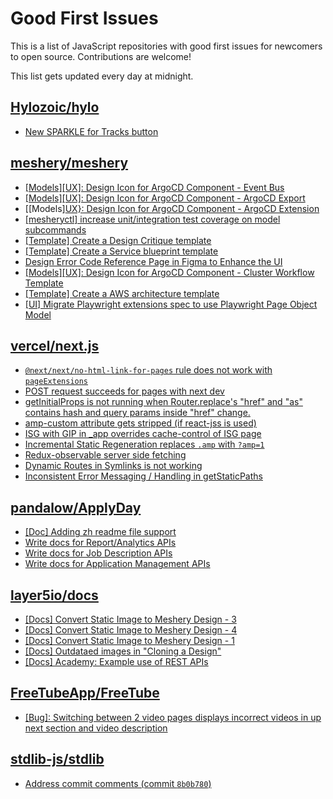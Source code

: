 # Good First Issues

This is a list of JavaScript repositories with good first issues for newcomers to open source. Contributions are welcome!

This list gets updated every day at midnight.

## [Hylozoic/hylo](https://github.com/Hylozoic/hylo)

- [New SPARKLE for Tracks button](https://github.com/Hylozoic/hylo/issues/868)

## [meshery/meshery](https://github.com/meshery/meshery)

- [[Models][UX]: Design Icon for ArgoCD Component - Event Bus](https://github.com/meshery/meshery/issues/10297)
- [[Models][UX]: Design Icon for ArgoCD Component - ArgoCD Export](https://github.com/meshery/meshery/issues/10294)
- [[Models][UX}: Design Icon for ArgoCD Component - ArgoCD Extension](https://github.com/meshery/meshery/issues/10290)
- [[mesheryctl] increase unit/integration test coverage on model subcommands](https://github.com/meshery/meshery/issues/14042)
- [[Template] Create a Design Critique template](https://github.com/meshery/meshery/issues/12502)
- [[Template] Create a Service blueprint template ](https://github.com/meshery/meshery/issues/12497)
- [Design Error Code Reference Page in Figma to Enhance the UI ](https://github.com/meshery/meshery/issues/8995)
- [[Models][UX]: Design Icon for ArgoCD Component - Cluster Workflow Template](https://github.com/meshery/meshery/issues/10295)
- [[Template] Create a AWS architecture template](https://github.com/meshery/meshery/issues/12500)
- [[UI] Migrate Playwright extensions spec to use Playwright Page Object Model](https://github.com/meshery/meshery/issues/15373)

## [vercel/next.js](https://github.com/vercel/next.js)

- [`@next/next/no-html-link-for-pages` rule does not work with `pageExtensions`](https://github.com/vercel/next.js/issues/53473)
- [POST request succeeds for pages with next dev](https://github.com/vercel/next.js/issues/38863)
- [getInitialProps is not running when Router.replace's "href" and "as" contains hash and query params inside "href" change.](https://github.com/vercel/next.js/issues/10900)
- [amp-custom attribute gets stripped (if react-jss is used)](https://github.com/vercel/next.js/issues/12243)
- [ISG with GIP in _app overrides cache-control of ISG page](https://github.com/vercel/next.js/issues/14244)
- [Incremental Static Regeneration replaces `.amp` with `?amp=1`](https://github.com/vercel/next.js/issues/14251)
- [Redux-observable server side fetching](https://github.com/vercel/next.js/issues/15971)
- [Dynamic Routes in Symlinks is not working](https://github.com/vercel/next.js/issues/16660)
- [Inconsistent Error Messaging / Handling in getStaticPaths](https://github.com/vercel/next.js/issues/41281)

## [pandalow/ApplyDay](https://github.com/pandalow/ApplyDay)

- [[Doc] Adding zh readme file support](https://github.com/pandalow/ApplyDay/issues/17)
- [Write docs for Report/Analytics APIs](https://github.com/pandalow/ApplyDay/issues/14)
- [Write docs for Job Description APIs](https://github.com/pandalow/ApplyDay/issues/12)
- [Write docs for Application Management APIs](https://github.com/pandalow/ApplyDay/issues/13)

## [layer5io/docs](https://github.com/layer5io/docs)

- [[Docs] Convert Static Image to Meshery Design - 3](https://github.com/layer5io/docs/issues/793)
- [[Docs] Convert Static Image to Meshery Design - 4](https://github.com/layer5io/docs/issues/794)
- [[Docs] Convert Static Image to Meshery Design - 1](https://github.com/layer5io/docs/issues/759)
- [[Docs] Outdataed images in "Cloning a Design"](https://github.com/layer5io/docs/issues/785)
- [[Docs] Academy: Example use of REST APIs](https://github.com/layer5io/docs/issues/784)

## [FreeTubeApp/FreeTube](https://github.com/FreeTubeApp/FreeTube)

- [[Bug]: Switching between 2 video pages displays incorrect videos in up next section and video description](https://github.com/FreeTubeApp/FreeTube/issues/2261)

## [stdlib-js/stdlib](https://github.com/stdlib-js/stdlib)

- [Address commit comments (commit `8b0b780`)](https://github.com/stdlib-js/stdlib/issues/8027)

